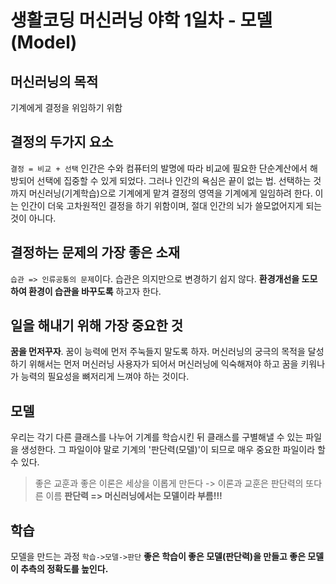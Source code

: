 # 생활코딩 머신러닝 야학 1일차 - 모델(Model)

## 머신러닝의 목적
기계에게 결정을 위임하기 위함

## 결정의 두가지 요소
`결정 = 비교 + 선택`
인간은 수와 컴퓨터의 발명에 따라 비교에 필요한 단순계산에서 해방되어 선택에 집중할 수 있게 되었다. 그러나 인간의 욕심은 끝이 없는 법. 선택하는 것까지 머신러닝(기계학습)으로 기계에게 맡겨 결정의 영역을 기계에게 일임하려 한다. 이는 인간이 더욱 고차원적인 결정을 하기 위함이며, 절대 인간의 뇌가 쓸모없어지게 되는 것이 아니다.

## 결정하는 문제의 가장 좋은 소재
`습관 => 인류공통의 문제`이다.
습관은 의지만으로 변경하기 쉽지 않다. **환경개선을 도모하여 환경이 습관을 바꾸도록** 하고자 한다.

## 일을 해내기 위해 가장 중요한 것
**꿈을 먼저꾸자**. 꿈이 능력에 먼저 주눅들지 말도록 하자. 머신러닝의 궁극의 목적을 달성하기 위해서는 먼저 머신러닝 사용자가 되어서 머신러닝에 익숙해져야 하고 꿈을 키워나가 능력의 필요성을 뼈저리게 느껴야 하는 것이다.

## 모델
우리는 각기 다른 클래스를 나누어 기계를 학습시킨 뒤 클래스를 구별해낼 수 있는 파일을 생성한다. 그 파일이야 말로 기계의 '판단력(모델)'이 되므로 매우 중요한 파일이라 할 수 있다.
>좋은 교훈과 좋은 이론은 세상을 이롭게 만든다 -> 이론과 교훈은 판단력의 또다른 이름
**판단력 => 머신러닝에서는 모델이라 부름!!!**

## 학습
모델을 만드는 과정
`학습->모델->판단`
**좋은 학습이 좋은 모델(판단력)을 만들고 좋은 모델이 추측의 정확도를 높인다.**
